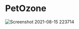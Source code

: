 # PetOzone
![Screenshot 2021-08-15 223714](https://user-images.githubusercontent.com/76869950/129486553-5b6853a2-540d-41d8-a374-051acb8757c0.png)
